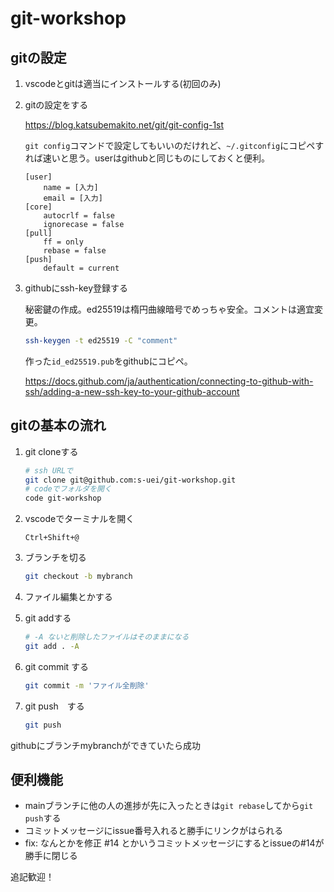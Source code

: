 # git-workshop

## gitの設定

1. vscodeとgitは適当にインストールする(初回のみ)

1. gitの設定をする

   https://blog.katsubemakito.net/git/git-config-1st

   `git config`コマンドで設定してもいいのだけれど、`~/.gitconfig`にコピペすれば速いと思う。userはgithubと同じものにしておくと便利。

   ```.gitconfig
   [user]
       name = [入力]
       email = [入力]
   [core]
       autocrlf = false
       ignorecase = false
   [pull]
       ff = only
       rebase = false
   [push]
       default = current
   ```
1. githubにssh-key登録する

   秘密鍵の作成。ed25519は楕円曲線暗号でめっちゃ安全。コメントは適宜変更。

   ```sh
   ssh-keygen -t ed25519 -C "comment"
   ```

   作った`id_ed25519.pub`をgithubにコピペ。

   https://docs.github.com/ja/authentication/connecting-to-github-with-ssh/adding-a-new-ssh-key-to-your-github-account

## gitの基本の流れ

1. git cloneする

   ```bash
   # ssh URLで
   git clone git@github.com:s-uei/git-workshop.git
   # codeでフォルダを開く
   code git-workshop
   ```

1. vscodeでターミナルを開く

   `Ctrl+Shift+@`

1. ブランチを切る

   ```bash
   git checkout -b mybranch
   ```

1. ファイル編集とかする

1. git addする

   ```sh
   # -A ないと削除したファイルはそのままになる
   git add . -A
   ```

1. git commit する

   ```sh
   git commit -m 'ファイル全削除'
   ```

1. git push　する

   ```sh
   git push
   ```

githubにブランチmybranchができていたら成功

## 便利機能

- mainブランチに他の人の進捗が先に入ったときは`git rebase`してから`git push`する
- コミットメッセージにissue番号入れると勝手にリンクがはられる
- fix: なんとかを修正 #14 とかいうコミットメッセージにするとissueの#14が勝手に閉じる

追記歓迎！
